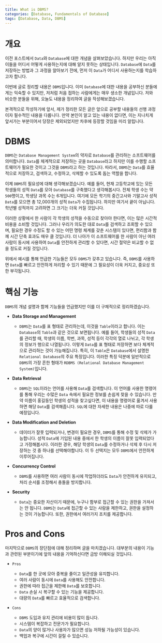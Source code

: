 ```yaml
---
title: What is DBMS?
categories: [Database, Fundamentals of Database]
tags: [Database, Data, DBMS]
---
```


# 개요

이전 포스트에서 `Data`와 `Database`에 대한 개념을 살펴보았습니다. 하지만 우리는 아직 이들을 어디서 어떻게 사용하는지에 대해 알지 못하는 상태입니다. `Database`에 `Data`를 저장하는 방법과 그 과정을 알아보기 전에, 먼저 이 `Data`가 어디서 사용하는지를 학습하고자 합니다. 

이번에 글로 정리할 내용은 `DBMS`입니다. 이미 `Database`에 대한 내용을 공부하신 분들에게는 익숙할 수 있지만, 저처럼 처음 접하는 사람에게는 매우 생소한 개념입니다. 저와 비슷한 분들을 위해, 오늘도 내용을 정리하여 글을 작성해보겠습니다.

본격적으로 작성하기에 앞서, 제가 정리한 모든 글은 앞으로 공부할 내용들의 선행 과정이자 필수적인 내용을 다룹니다. 만약 본인이 알고 있는 내용이 없다면, 이는 지나치게 앞서가는 부분이어서 당장은 제외되었지만 차후에 등장할 것임을 미리 알립니다.

# DBMS

`DBMS`는 `Database Management System`의 약자로 `Database`를 관리하는 소프트웨어를 의미합니다. `Data`를 체계적으로 저장하는 곳을 `Database`라고 하지만 이를 수행할 소프트웨어가 필요한 것이고 그것을 `DBMS`라고 하는 것입니다. 따라서, `DBMS`는 `Data`를 효율적으로 저장하고, 검색하고, 수정하고, 삭제할 수 있도록 돕는 역할을 합니다.

이제 `DBMS`의 필요성에 대해 생각해보겠습니다. 예를 들어, 현재 고등학교에 있는 모든 학생들의 성적 `Data`를 모아 `Database`를 구축했다고 생각해봅시다. 전체 학생 수는 약 `500`명이고, 학생당 과목 수는 6개입니다. 여기에 모든 학기의 중간고사와 기말고사 성적 `Data`를 모으면 총 12,000개의 성적 `Data`가 수집됩니다. 하지만 여기서 끝이 아닙니다. 학년별 성적까지 고려하면 그 크기는 더욱 커질 것입니다.

이러한 상황에서 한 사람이 각 학생의 성적을 수동으로 찾아야 한다면, 이는 많은 시간적 비용을 소비할 것입니다. 그러나 우리가 의도한 대로 `Data`를 검색하고 조회할 수 있으며, 필요한 경우 수정도 할 수 있는 어떤 명령 체계를 갖춘 시스템이 있다면, 편리함과 함께 시간 단축 효과도 매우 클 것입니다. 더 나아가 이 소프트웨어를 한 사람이 아닌 여러 사람이 동시에 사용하여 `Data`를 안전하게 관리할 수 있다면, 시간 절약은 비교할 수 없을 정도로 커질 것입니다.

위에서 예시를 통해 언급한 기능들은 모두 `DBMS`가 갖추고 있습니다. 즉, `DBMS`를 사용하면 `Data`를 빠르고 안전하게 처리할 수 있기 때문에 그 필요성이 더욱 커지고, 중요성 또한 부각됩니다.

# 핵심 기능

`DBMS`의 개념 설명과 함께 기능들을 언급했지만 이를 더 구체적으로 정리하겠습니다.

- **Data Storage and Management**
    - `DBMS`는 `Data`를 표 형태로 관리하는데, 이것을 `Table`이라고 합니다. 이는 `Database`의 `Table`과 같은 것으로 보면됩니다. 예를 들어, 학생들의 성적 `Data`를 관리할 때, 학생의 이름, 학번, 과목, 성적 등이 각각의 열로 나뉘고, 각 학생의 정보가 행으로 나열됩니다. 이렇게 `Data`를 표 형태로 저장하면 보다 체계적으로 관리하는 것이 가능해집니다. 특히, 이 `Table`은 `Database`에서 설명한 `Relational Database`의 주요 특징입니다. 이러한 특징 덕분에 일반적으로 `DBMS`의 가장 흔한 형태가 `RDBMS (Relational Database Management System)`입니다.

- **Data Retrieval**
    - `DBMS`는 `SQL`이라는 언어를 사용해 `Data`를 검색합니다. 이 언어를 사용한 명령어를 통해 우리는 수많은 `Data` 속에서 필요한 정보를 손쉽게 찾을 수 있습니다. 만약 이름이 홍길동인 학생의 성적을 찾고싶다면, 이 내용을 명령어로 옮겨서 사용하면 해당 `Data`를 검색해줍니다. `SQL`에 대한 자세한 내용은 나중에 따로 다룰 예정입니다.

- **Data Modification and Deletion**
    - 데이터가 잘못 입력되거나, 변경이 필요한 경우, `DBMS`를 통해 수정 및 삭제가 가능합니다. 성적 `Data`에 기입된 내용 중에서 한 학생의 이름이 잘못 입력되었다고 가정해봅시다. 이러한 경우, 해당 학생의 `Data`를 수정하거나 삭제 후 다시 저장하는 것 중 하나를 선택해야합니다. 이 두 선택지는 모두 `DBMS`에서 안전하게 이루어집니다.

- **Concurrency Control**
    - `DBMS`를 사용하면 여러 사람이 동시에 작업하더라도 `Data`가 안전하게 유지되고, 처리 순서를 조정해서 충돌을 방지합니다.

- **Security**
    - `Data`는 중요한 자산이기 때문에, 누구나 함부로 접근할 수 있는 권한을 가져서는 안 됩니다. `DBMS`는 `Data`에 접근할 수 있는 사람을 제한하고, 권한을 설정하는 것이 가능합니다. 또한, 권한에서 여러가지 조치를 제공합니다.

# Pros and Cons

마지막으로 `DBMS`의 장단점에 대해 정리하며 글을 마치겠습니다. 대부분의 내용이 기능과 관련된 부분이기에 앞의 내용을 기억하신다면 금방 이해되실 것입니다.

- `Pros`
    - `Data`를 한 곳에 모아 중복을 줄이고 일관성을 유지합니다.
    - 여러 사람이 동시에 `Data`를 사용해도 안전합니다.
    - 권한에 따라 접근을 제한해 `Data`를 보호합니다.
    - `Data` 손실 시 복구할 수 있는 기능을 제공합니다.
    - 대량의 `Data`를 빠르고 효율적으로 검색합니다.

- `Cons`
    - `DBMS` 도입과 유지 관리에 비용이 많이 듭니다.
    - 시스템이 복잡하고 전문가가 필요합니다.
    - `Data`의 양이 많거나 사용자가 많으면 성능 저하될 가능성이 있습니다.
    - 백업과 복구에 시간이 걸릴 수 있습니다.